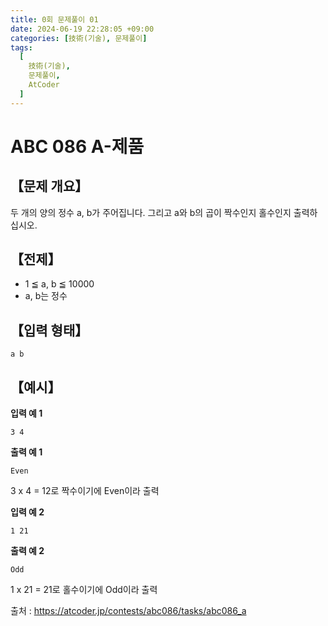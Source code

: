 ```yaml
---
title: 0회 문제풀이 01
date: 2024-06-19 22:28:05 +09:00
categories: [技術(기술), 문제풀이]
tags:
  [
    技術(기술),
    문제풀이,
    AtCoder
  ]
---
```

# ABC 086 A-제품
## 【문제 개요】
두 개의 양의 정수 a, b가 주어집니다. 그리고 a와 b의 곱이 짝수인지 홀수인지 출력하십시오.

## 【전제】
- 1 ≦ a, b ≦ 10000
- a, b는 정수

## 【입력 형태】
```
a b
```

## 【예시】

**입력 예 1**

```
3 4
```

**출력 예 1**

```
Even
```

3 x 4 = 12로 짝수이기에 Even이라 출력

**입력 예 2**

```
1 21
```

**출력 예 2**

```Odd```

1 x 21 = 21로 홀수이기에 Odd이라 출력

출처 : <a href="https://atcoder.jp/contests/abc086/tasks/abc086_a">https://atcoder.jp/contests/abc086/tasks/abc086_a</a> 